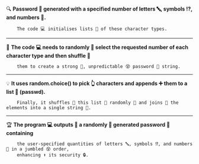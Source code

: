 🔍 **Password 🔑 generated with a specified number of letters 🔤, symbols ⁉️, and numbers 🔢.** 
                
        The code 💻 initialises lists 📃 of these character types.
______________________________________________________________________________________________________________________________________________________________________
🎯 **The code 💻 needs to randomly 🎲 select the requested number of each character type and then shuffle 🔀**
                
        them to create a strong 💪, unpredictable 😵 password 🔑 string.
______________________________________________________________________________________________________________________________________________________________________
💡 **It uses random.choice() to pick 👆 characters and appends ➕ them to a list 📃 (passwd).**

        Finally, it shuffles 🔀 this list 📃 randomly 🎲 and joins 🔗 the elements into a single string 🔡.
______________________________________________________________________________________________________________________________________________________________________
🏆 **The program 💻 outputs 📣 a randomly 🎲 generated password 🔑 containing**
        
        the user-specified quantities of letters 🔤, symbols ⁉️, and numbers 🔢 in a jumbled 😵 order, 
        enhancing ⬆️ its security 🔒.
